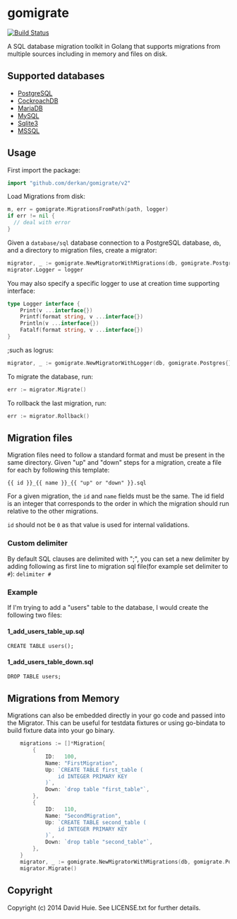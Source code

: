 # gomigrate

[![Build Status](https://travis-ci.org/derkan/gomigrate.svg?branch=master)](https://travis-ci.org/derkan/gomigrate)

A SQL database migration toolkit in Golang that supports migrations from multiple sources including in memory and files on disk.

## Supported databases

- [PostgreSQL](github.com/lib/pq)
- [CockroachDB](github.com/lib/pq)
- [MariaDB](github.com/go-sql-driver/mysql)
- [MySQL](github.com/go-sql-driver/mysql)
- [Sqlite3](github.com/mattn/go-sqlite3)
- [MSSQL](github.com/denisenkom/go-mssqldb)

## Usage

First import the package:

```go
import "github.com/derkan/gomigrate/v2"
```

Load Migrations from disk:

```go
m, err = gomigrate.MigrationsFromPath(path, logger)
if err != nil {
  // deal with error
}
```

Given a `database/sql` database connection to a PostgreSQL database, `db`,
and a directory to migration files, create a migrator:

```go
migrator, _ := gomigrate.NewMigratorWithMigrations(db, gomigrate.Postgres{}, m)
migrator.Logger = logger
```

You may also specify a specific logger to use at creation time supporting interface:

```go
type Logger interface {
	Print(v ...interface{})
	Printf(format string, v ...interface{})
	Println(v ...interface{})
	Fatalf(format string, v ...interface{})
}
```

;such as logrus:

```go
migrator, _ := gomigrate.NewMigratorWithLogger(db, gomigrate.Postgres{}, m, logrus.New())
```

To migrate the database, run:

```go
err := migrator.Migrate()
```

To rollback the last migration, run:

```go
err := migrator.Rollback()
```

## Migration files

Migration files need to follow a standard format and must be present
in the same directory. Given "up" and "down" steps for a migration,
create a file for each by following this template:

```
{{ id }}_{{ name }}_{{ "up" or "down" }}.sql
```

For a given migration, the `id` and `name` fields must be the same.
The id field is an integer that corresponds to the order in which
the migration should run relative to the other migrations.

`id` should not be `0` as that value is used for internal validations.

### Custom delimiter

By default SQL clauses are delimited with ";", you can set a new delimiter
by adding following as first line to migration sql file(for example set
delimiter to `#`):
`delimiter #`

### Example

If I'm trying to add a "users" table to the database, I would create
the following two files:

#### 1_add_users_table_up.sql

```
CREATE TABLE users();
```

#### 1_add_users_table_down.sql

```
DROP TABLE users;
```

## Migrations from Memory

Migrations can also be embedded directly in your go code and passed into the Migrator. This can be useful for testdata fixtures or using go-bindata to build fixture data into your go binary.

```go
	migrations := []*Migration{
		{
			ID:   100,
			Name: "FirstMigration",
			Up: `CREATE TABLE first_table (
				id INTEGER PRIMARY KEY
			)`,
			Down: `drop table "first_table"`,
		},
		{
			ID:   110,
			Name: "SecondMigration",
			Up: `CREATE TABLE second_table (
				id INTEGER PRIMARY KEY
			)`,
			Down: `drop table "second_table"`,
		},
	}
	migrator, _ := gomigrate.NewMigratorWithMigrations(db, gomigrate.Postgres{}, migrations)
	migrator.Migrate()
```

## Copyright

Copyright (c) 2014 David Huie. See LICENSE.txt for further details.
